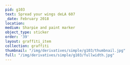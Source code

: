 ```yaml
---
pid: g103
text: Spread your wings deLA 607
_date: February 2018
location: 
medium: Sharpie and paint marker
object_type: sticker
order: '39'
layout: graffiti_item
collection: graffiti
thumbnail: "/img/derivatives/simple/g103/thumbnail.jpg"
full: "/img/derivatives/simple/g103/fullwidth.jpg"
---
```


